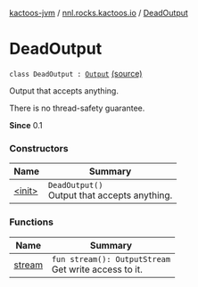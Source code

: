 [kactoos-jvm](../../index.md) / [nnl.rocks.kactoos.io](../index.md) / [DeadOutput](.)

# DeadOutput

`class DeadOutput : `[`Output`](../../nnl.rocks.kactoos/-output/index.md) [(source)](https://github.com/neonailol/kactoos/blob/master/kactoos-jvm/src/main/kotlin/nnl/rocks/kactoos/io/DeadOutput.kt#L17)

Output that accepts anything.

There is no thread-safety guarantee.

**Since**
0.1

### Constructors

| Name | Summary |
|---|---|
| [&lt;init&gt;](-init-.md) | `DeadOutput()`<br>Output that accepts anything. |

### Functions

| Name | Summary |
|---|---|
| [stream](stream.md) | `fun stream(): OutputStream`<br>Get write access to it. |
